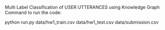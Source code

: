 Multi Label Classification of USER UTTERANCES using Knowledge Graph
Command to run the code:

python run.py data/hw1_train.csv data/hw1_test.csv data/submission.csv